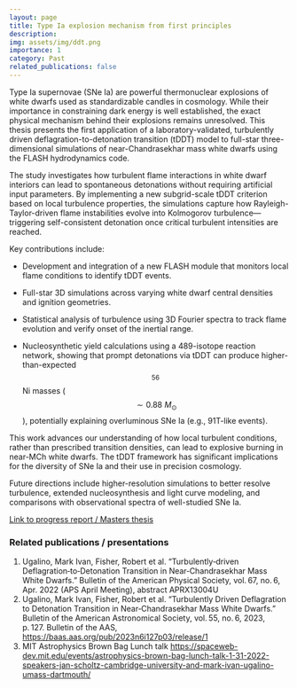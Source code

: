 ```yaml
---
layout: page
title: Type Ia explosion mechanism from first principles
description: 
img: assets/img/ddt.png
importance: 1
category: Past
related_publications: false
---
```


Type Ia supernovae (SNe Ia) are powerful thermonuclear explosions of white dwarfs used as standardizable candles in cosmology. While their importance in constraining dark energy is well established, the exact physical mechanism behind their explosions remains unresolved. This thesis presents the first application of a laboratory-validated, turbulently driven deflagration-to-detonation transition (tDDT) model to full-star three-dimensional simulations of near-Chandrasekhar mass white dwarfs using the FLASH hydrodynamics code.

The study investigates how turbulent flame interactions in white dwarf interiors can lead to spontaneous detonations without requiring artificial input parameters. By implementing a new subgrid-scale tDDT criterion based on local turbulence properties, the simulations capture how Rayleigh-Taylor-driven flame instabilities evolve into Kolmogorov turbulence—triggering self-consistent detonation once critical turbulent intensities are reached.

Key contributions include:

* Development and integration of a new FLASH module that monitors local flame conditions to identify tDDT events.

* Full-star 3D simulations across varying white dwarf central densities and ignition geometries.

* Statistical analysis of turbulence using 3D Fourier spectra to track flame evolution and verify onset of the inertial range.

* Nucleosynthetic yield calculations using a 489-isotope reaction network, showing that prompt detonations via tDDT can produce higher-than-expected $${}^{56}$$Ni masses ($$\sim 0.88~M_\odot$$), potentially explaining overluminous SNe Ia (e.g., 91T-like events).

This work advances our understanding of how local turbulent conditions, rather than prescribed transition densities, can lead to explosive burning in near-MCh white dwarfs. The tDDT framework has significant implications for the diversity of SNe Ia and their use in precision cosmology.

Future directions include higher-resolution simulations to better resolve turbulence, extended nucleosynthesis and light curve modeling, and comparisons with observational spectra of well-studied SNe Ia.

[Link to progress report / Masters thesis](https://repository.lib.umassd.edu/esploro/outputs/graduate/Turbulently-driven-deflagration-to-detonation-transition-in-near-Chandrasekhar/9914424800801301) 

### Related publications / presentations
1. Ugalino, Mark Ivan, Fisher, Robert et al. “Turbulently‑driven Deflagration‑to‑Detonation Transition in Near‑Chandrasekhar Mass White Dwarfs.” Bulletin of the American Physical Society, vol. 67, no. 6, Apr. 2022 (APS April Meeting), abstract APRX13004U
2. Ugalino, Mark Ivan, Fisher, Robert et al. “Turbulently Driven Deflagration to Detonation Transition in Near‑Chandrasekhar Mass White Dwarfs.” Bulletin of the American Astronomical Society, vol. 55, no. 6, 2023, p. 127. Bulletin of the AAS, https://baas.aas.org/pub/2023n6i127p03/release/1
3. MIT Astrophysics Brown Bag Lunch talk https://spaceweb-dev.mit.edu/events/astrophysics-brown-bag-lunch-talk-1-31-2022-speakers-jan-scholtz-cambridge-university-and-mark-ivan-ugalino-umass-dartmouth/
